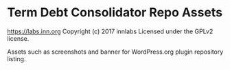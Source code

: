 # Term Debt Consolidator Repo Assets #
https://labs.inn.org
Copyright (c) 2017 innlabs
Licensed under the GPLv2 license.

Assets such as screenshots and banner for WordPress.org plugin repository listing.